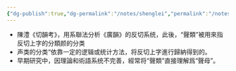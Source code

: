 ```yaml
---
{"dg-publish":true,"dg-permalink":"/notes/shenglei","permalink":"/notes/shenglei/","tags":["语言学"],"created":"2024-11-30T20:50:59.823+08:00","updated":"2025-03-02T20:16:12.301+08:00"}
---
```


- 陳澧《切韻考》，用系聯法分析《廣韻》的反切系统，此後，“聲類”被用來指反切上字的分類颜的分类
- 声类的分类“依靠一定的逻辑或统计方法，将反切上字進行歸納得到的。
- 早期研究中，因理論和術語系统不完善，經常将“聲類”直接理解爲“聲母”。